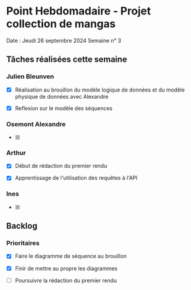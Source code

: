 # Point Hebdomadaire - Projet collection de mangas

Date : Jeudi 26 septembre 2024
Semaine n° 3

## Tâches réalisées cette semaine

### Julien Bleunven
- [x] Réalisation au brouillon du modèle logique de données et du modèle physique de données avec Alexandre
- [x] Reflexion sur le modèle des séquences


### Osemont Alexandre
- [x]

### Arthur
- [x] Début de rédaction du premier rendu
- [x] Apprentissage de l'utilisation des requêtes à l'API


### Ines
- [x] 

## Backlog

### Prioritaires
- [x] Faire le diagramme de séquence au brouillon
- [x] Finir de mettre au propre les diagrammes
- [ ] Poursuivre la rédaction du premier rendu




